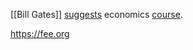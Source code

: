 [[Bill Gates]] [suggests](https://www.gatesnotes.com/Economics) economics [course](https://www.thegreatcourses.com/courses/economics-3rd-edition). 

https://fee.org

